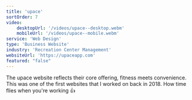 ```yaml
---
title: 'upace'
sortOrder: 7
video:
    desktopUrl: '/videos/upace--desktop.webm'
    mobileUrl: '/videos/upace--mobile.webm'
service: 'Web Design'
type: 'Business Website'
industry: 'Recreation Center Management'
websiteUrl: 'https://upaceapp.com'
featured: "false"
---
```


The upace website reflects their core offering, fitness meets convenience. This was one of the first websites that I worked on back in 2018. How time flies when you're working 👍